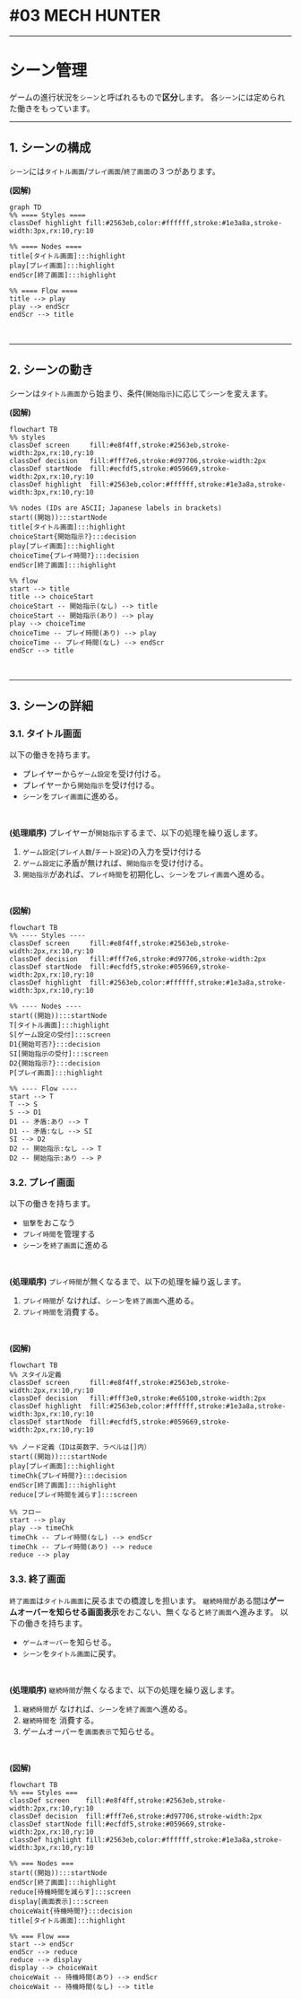 # #03 MECH HUNTER
----
# シーン管理

ゲームの進行状況を`シーン`と呼ばれるもので**区分**します。
各`シーン`には定められた働きをもっています。

----
## 1. シーンの構成
`シーン`には`タイトル画面`/`プレイ画面`/`終了画面`の３つがあります。

**(図解)**
```mermaid
graph TD
%% ==== Styles ====
classDef highlight fill:#2563eb,color:#ffffff,stroke:#1e3a8a,stroke-width:3px,rx:10,ry:10

%% ==== Nodes ====
title[タイトル画面]:::highlight
play[プレイ画面]:::highlight
endScr[終了画面]:::highlight

%% ==== Flow ====
title --> play
play --> endScr
endScr --> title
```
</BR>

---
## 2. シーンの動き

シーンは`タイトル画面`から始まり、条件(`開始指示`)に応じて`シーン`を変えます。

**(図解)**
```mermaid
flowchart TB
%% styles
classDef screen     fill:#e8f4ff,stroke:#2563eb,stroke-width:2px,rx:10,ry:10
classDef decision   fill:#fff7e6,stroke:#d97706,stroke-width:2px
classDef startNode  fill:#ecfdf5,stroke:#059669,stroke-width:2px,rx:10,ry:10
classDef highlight  fill:#2563eb,color:#ffffff,stroke:#1e3a8a,stroke-width:3px,rx:10,ry:10

%% nodes (IDs are ASCII; Japanese labels in brackets)
start((開始)):::startNode
title[タイトル画面]:::highlight
choiceStart{開始指示?}:::decision
play[プレイ画面]:::highlight
choiceTime{プレイ時間?}:::decision
endScr[終了画面]:::highlight

%% flow
start --> title
title --> choiceStart
choiceStart -- 開始指示(なし) --> title
choiceStart -- 開始指示(あり) --> play
play --> choiceTime
choiceTime -- プレイ時間(あり) --> play
choiceTime -- プレイ時間(なし) --> endScr
endScr --> title
```
</BR>

----
## 3. シーンの詳細

### 3.1. タイトル画面

以下の働きを持ちます。
- プレイヤーから`ゲーム設定`を受け付ける。
- プレイヤーから`開始指示`を受け付ける。
- `シーン`を`プレイ画面`に進める。
</BR>

**(処理順序)**
プレイヤーが`開始指示`するまで、以下の処理を繰り返します。
1. `ゲーム設定`(`プレイ人数`/`チート設定`)の入力を受け付ける
1. `ゲーム設定`に矛盾が無ければ、`開始指示`を受け付ける。
1. `開始指示`があれば、`プレイ時間`を初期化し、`シーン`を`プレイ画面`へ進める。
</BR>

**(図解)**
```mermaid
flowchart TB
%% ---- Styles ----
classDef screen     fill:#e8f4ff,stroke:#2563eb,stroke-width:2px,rx:10,ry:10
classDef decision   fill:#fff7e6,stroke:#d97706,stroke-width:2px
classDef startNode  fill:#ecfdf5,stroke:#059669,stroke-width:2px,rx:10,ry:10
classDef highlight  fill:#2563eb,color:#ffffff,stroke:#1e3a8a,stroke-width:3px,rx:10,ry:10

%% ---- Nodes ----
start((開始)):::startNode
T[タイトル画面]:::highlight
S[ゲーム設定の受付]:::screen
D1{開始可否?}:::decision
SI[開始指示の受付]:::screen
D2{開始指示?}:::decision
P[プレイ画面]:::highlight

%% ---- Flow ----
start --> T
T --> S
S --> D1
D1 -- 矛盾:あり --> T
D1 -- 矛盾:なし --> SI
SI --> D2
D2 -- 開始指示:なし --> T
D2 -- 開始指示:あり --> P
```

### 3.2. プレイ画面

以下の働きを持ちます。
- `狙撃`をおこなう
- `プレイ時間`を管理する
- `シーン`を`終了画面`に進める
</BR>

**(処理順序)**
`プレイ時間`が無くなるまで、以下の処理を繰り返します。

1. `プレイ時間`が なければ、`シーン`を`終了画面`へ進める。
1. `プレイ時間`を消費する。
</BR>

**(図解)**
```mermaid
flowchart TB
%% スタイル定義
classDef screen     fill:#e8f4ff,stroke:#2563eb,stroke-width:2px,rx:10,ry:10
classDef decision   fill:#fff3e0,stroke:#e65100,stroke-width:2px
classDef highlight  fill:#2563eb,color:#ffffff,stroke:#1e3a8a,stroke-width:3px,rx:10,ry:10
classDef startNode  fill:#ecfdf5,stroke:#059669,stroke-width:2px,rx:10,ry:10

%% ノード定義（IDは英数字、ラベルは[]内）
start((開始)):::startNode
play[プレイ画面]:::highlight
timeChk{プレイ時間?}:::decision
endScr[終了画面]:::highlight
reduce[プレイ時間を減らす]:::screen

%% フロー
start --> play
play --> timeChk
timeChk -- プレイ時間(なし) --> endScr
timeChk -- プレイ時間(あり) --> reduce
reduce --> play
```

### 3.3. 終了画面

`終了画面`は`タイトル画面`に戻るまでの橋渡しを担います。
`継続時間`がある間は**ゲームオーバーを知らせる画面表示**をおこない、無くなると`終了画面`へ進みます。
以下の働きを持ちます。
- `ゲームオーバー`を知らせる。
- `シーン`を`タイトル画面`に戻す。
</BR>

**(処理順序)**
`継続時間`が無くなるまで、以下の処理を繰り返します。
1. `継続時間`が なければ、`シーン`を`終了画面`へ進める。
1. `継続時間`を 消費する。
1. ゲームオーバーを`画面表示`で知らせる。
</BR>

**(図解)**
```mermaid
flowchart TB
%% === Styles ===
classDef screen    fill:#e8f4ff,stroke:#2563eb,stroke-width:2px,rx:10,ry:10
classDef decision  fill:#fff7e6,stroke:#d97706,stroke-width:2px
classDef startNode fill:#ecfdf5,stroke:#059669,stroke-width:2px,rx:10,ry:10
classDef highlight fill:#2563eb,color:#ffffff,stroke:#1e3a8a,stroke-width:3px,rx:10,ry:10

%% === Nodes ===
start((開始)):::startNode
endScr[終了画面]:::highlight
reduce[待機時間を減らす]:::screen
display[画面表示]:::screen
choiceWait{待機時間?}:::decision
title[タイトル画面]:::highlight

%% === Flow ===
start --> endScr
endScr --> reduce
reduce --> display
display --> choiceWait
choiceWait -- 待機時間(あり) --> endScr
choiceWait -- 待機時間(なし) --> title

```
